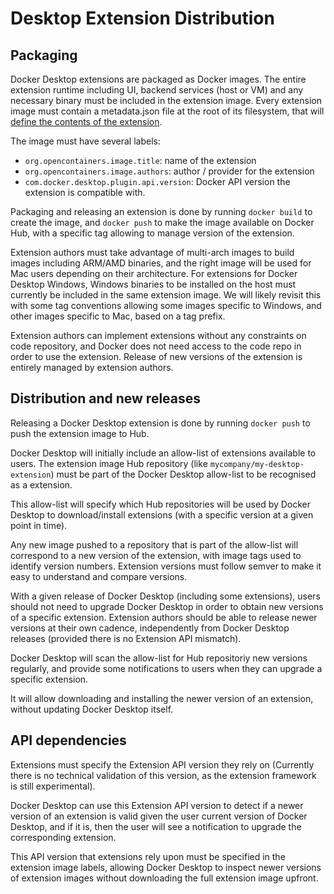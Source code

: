 # Desktop Extension Distribution

## Packaging

Docker Desktop extensions are packaged as Docker images. The entire extension runtime including UI, backend services (host or VM) and any necessary binary must be included in the extension image.
Every extension image must contain a metadata.json file at the root of its filesystem, that will [define the contents of the extension](METADATA.md).

The image must have several labels:

- `org.opencontainers.image.title`: name of the extension
- `org.opencontainers.image.authors`: author / provider for the extension
- `com.docker.desktop.plugin.api.version`: Docker API version the extension is compatible with.

Packaging and releasing an extension is done by running `docker build` to create the image, and `docker push` to make the image available on Docker Hub, with a specific tag allowing to manage version of the extension.

Extension authors must take advantage of multi-arch images to build images including ARM/AMD binaries, and the right image will be used for Mac users depending on their architecture.
For extensions for Docker Desktop Windows, Windows binaries to be installed on the host must currently be included in the same extension image. We will likely revisit this with some tag conventions allowing some images specific to Windows, and other images specific to Mac, based on a tag prefix.

Extension authors can implement extensions without any constraints on code repository, and Docker does not need access to the code repo in order to use the extension. Release of new versions of the extension is entirely managed by extension authors.

## Distribution and new releases

Releasing a Docker Desktop extension is done by running `docker push` to push the extension image to Hub.

Docker Desktop will initially include an allow-list of extensions available to users. The extension image Hub repository (like `mycompany/my-desktop-extension`) must be part of the Docker Desktop allow-list to be recognised as a extension.

This allow-list will specify which Hub repositories will be used by Docker Desktop to download/install extensions (with a specific version at a given point in time).

Any new image pushed to a repository that is part of the allow-list will correspond to a new version of the extension, with image tags used to identify version numbers. Extension versions must follow semver to make it easy to understand and compare versions.

With a given release of Docker Desktop (including some extensions), users should not need to upgrade Docker Desktop in order to obtain new versions of a specific extension. Extension authors should be able to release newer versions at their own cadence, independently from Docker Desktop releases (provided there is no Extension API mismatch).

Docker Desktop will scan the allow-list for Hub repositoriy new versions regularly, and provide some notifications to users when they can upgrade a specific extension.

It will allow downloading and installing the newer version of an extension, without updating Docker Desktop itself.

## API dependencies

Extensions must specify the Extension API version they rely on (Currently there is no technical validation of this version, as the extension framework is still experimental).

Docker Desktop can use this Extension API version to detect if a newer version of an extension is valid given the user current version of Docker Desktop, and if it is, then the user will see a notification to upgrade the corresponding extension.

This API version that extensions rely upon must be specified in the extension image labels, allowing Docker Desktop to inspect newer versions of extension images without downloading the full extension image upfront.

